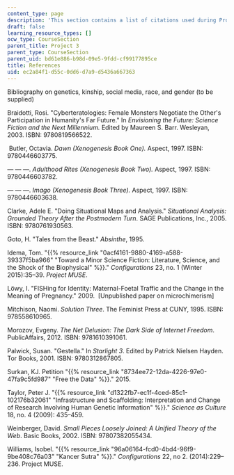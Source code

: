 ```yaml
---
content_type: page
description: 'This section contains a list of citations used during Project 3. '
draft: false
learning_resource_types: []
ocw_type: CourseSection
parent_title: Project 3
parent_type: CourseSection
parent_uid: bd61e886-b98d-09e5-9fdd-cf99177895ce
title: References
uid: ec2a84f1-d55c-0dd6-d7a9-d5436a667363
---
```

Bibliography on genetics, kinship, social media, race, and gender (to be supplied)

Braidotti, Rosi. "Cyberteratologies: Female Monsters Negotiate the Other's Participation in Humanity's Far Future." In *Envisioning the Future: Science Fiction and the Next Millennium.* Edited by Maureen S. Barr. Wesleyan, 2003. ISBN: 9780819566522. 

 Butler, Octavia. *Dawn (Xenogenesis Book One).* Aspect, 1997. ISBN: 9780446603775.

— — —. *Adulthood Rites (Xenogenesis Book Two).* Aspect, 1997. ISBN: 9780446603782. 

— — —. *Imago* *(Xenogenesis Book Three).* Aspect, 1997. ISBN: 9780446603638.

Clarke, Adele E. "Doing Situational Maps and Analysis." *Situational Analysis: Grounded Theory After the Postmodern Turn*. SAGE Publications, Inc., 2005. ISBN: 9780761930563.

Goto, H. "Tales from the Beast." *Absinthe*, 1995. 

Idema, Tom. "{{% resource_link "0acf4161-9880-4169-a588-39337f5ba966" "Toward a Minor Science Fiction: Literature, Science, and the Shock of the Biophysical" %}}." *Configurations* 23, no. 1 (Winter 2015):35–39. *Project MUSE*. 

Löwy, I. "FISHing for Identity: Maternal-Foetal Traffic and the Change in the Meaning of Pregnancy." 2009.  \[Unpublished paper on microchimerism\]

Mitchison, Naomi. *Solution Three*. The Feminist Press at CUNY, 1995. ISBN: 978558610965. 

Morozov, Evgeny. *The Net Delusion: The Dark Side of Internet Freedom*. PublicAffairs, 2012. ISBN: 9781610391061. 

Palwick, Susan. "Gestella." In *Starlight 3*. Edited by Patrick Nielsen Hayden. Tor Books, 2001. ISBN: 9780312867805.

Surkan, KJ. Petition "{{% resource_link "8734ee72-12da-4226-97e0-47fa9c5fd987" "Free the Data" %}}." 2015. 

Taylor, Peter J. "{{% resource_link "d1322fb7-ec1f-4ced-85c1-102176b32061" "Infrastructure and Scaffolding: Interpretation and Change of Research Involving Human Genetic Information" %}}." *Science as Culture* 18, no. 4 (2009): 435–459. 

Weinberger, David. *Small Pieces Loosely Joined: A Unified Theory of the Web*. Basic Books, 2002. ISBN: 97807382055434.

Williams, Isobel. "{{% resource_link "96a06164-fcd0-4bd4-96f9-9be408c76a03" "Kancer Sutra" %}}." *Configurations* 22, no 2. (2014):229–236. Project MUSE.